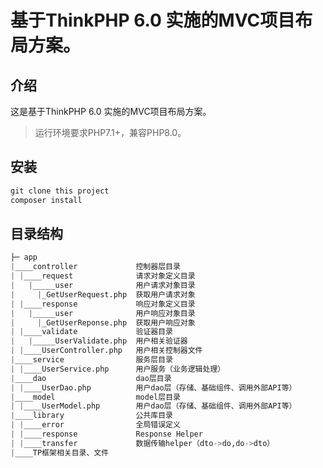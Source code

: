 基于ThinkPHP 6.0 实施的MVC项目布局方案。
===============

## 介绍
这是基于ThinkPHP 6.0 实施的MVC项目布局方案。

> 运行环境要求PHP7.1+，兼容PHP8.0。

## 安装
```python
git clone this project
composer install
```

## 目录结构

```python
├─ app
|____controller             控制器层目录
| |____request              请求对象定义目录
|   |_____user              用户请求对象目录
|     |_GetUserRequest.php  获取用户请求对象
| |____response             响应对象定义目录
|   |_____user              用户响应对象目录
|     |_GetUserReponse.php  获取用户响应对象
| |____validate             验证器目录
|   |_____UserValidate.php  用户相关验证器
| |____UserController.php   用户相关控制器文件
|____service                服务层目录
| |____UserService.php      用户服务（业务逻辑处理）
|____dao                    dao层目录
| |____UserDao.php          用户dao层（存储、基础组件、调用外部API等）
|____model                  model层目录
| |____UserModel.php        用户dao层（存储、基础组件、调用外部API等）
|____library                公共库目录
| |____error                全局错误定义
| |____response             Response Helper
| |____transfer             数据传输helper（dto->do,do->dto）
|____TP框架相关目录、文件
```